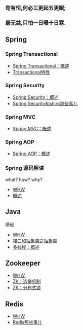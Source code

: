 ### 苟有恒,何必三更起五更眠;

### 最无益,只怕一日曝十日寒.

## Spring
### Spring Transactional
* [Spring Transactional：概述](https://github.com/tunghsiaoman/depository/issues/1)
* [Transactional特性](https://github.com/tunghsiaoman/depository/issues/1)

### Spring Security
* [Spring Security：概述](https://github.com/tunghsiaoman/depository/issues/1)
* [Spring Security和shiro那些事儿](https://github.com/tunghsiaoman/depository/issues/1)

### Spring MVC
* [Spring MVC：概述](https://github.com/tunghsiaoman/depository/issues/1)

### Spring AOP
* [Spring AOP：概述](https://github.com/tunghsiaoman/depository/issues/1)

### Spring 源码解读
what? how? why?
* [WHW](https://github.com/tunghsiaoman/depository/issues/1)
* [概述](https://github.com/tunghsiaoman/depository/issues/1)

## Java
基础
* [WHW](https://github.com/tunghsiaoman/depository/issues/1)
* [接口和抽象类之抽象类](https://github.com/tunghsiaoman/depository/issues/1)
* [多线程：概述](https://github.com/tunghsiaoman/depository/issues/1)

## Zookeeper
* [WHW](https://github.com/tunghsiaoman/depository/issues/1)
* [ZK：选举机制](https://github.com/tunghsiaoman/depository/issues/1)
* [ZK：分布式锁](https://github.com/tunghsiaoman/depository/issues/1)

## Redis
* [WHW](https://github.com/tunghsiaoman/depository/issues/1)
* [Redis那些事儿](https://github.com/tunghsiaoman/depository/issues/1)
